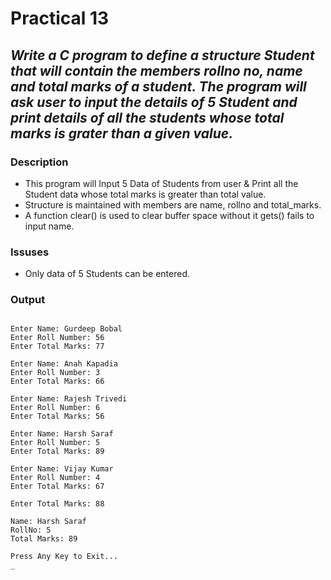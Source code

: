 # Practical 13
## _Write a C program to define a structure Student that will contain the members rollno no, name and total marks of a student. The program will ask user to input the details of 5 Student and print details of all the students whose total marks is grater than a given value._

### Description
- This program will Input 5 Data of Students from user & Print all the Student data whose total marks is greater than total value.
- Structure is maintained with members are name, rollno and total_marks.
- A function clear() is used to clear buffer space without it gets() fails to input name. 
 
### Issuses
- Only data of 5 Students can be entered.

### Output

```

Enter Name: Gurdeep Bobal
Enter Roll Number: 56
Enter Total Marks: 77

Enter Name: Anah Kapadia 
Enter Roll Number: 3
Enter Total Marks: 66

Enter Name: Rajesh Trivedi
Enter Roll Number: 6
Enter Total Marks: 56

Enter Name: Harsh Saraf
Enter Roll Number: 5
Enter Total Marks: 89

Enter Name: Vijay Kumar
Enter Roll Number: 4
Enter Total Marks: 67

Enter Total Marks: 88

Name: Harsh Saraf
RollNo: 5
Total Marks: 89

Press Any Key to Exit...
_ 
```  

